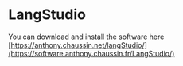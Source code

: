 # LangStudio

You can download and install the software here [https://anthony.chaussin.net/langStudio/](https://software.anthony.chaussin.fr/LangStudio/)

